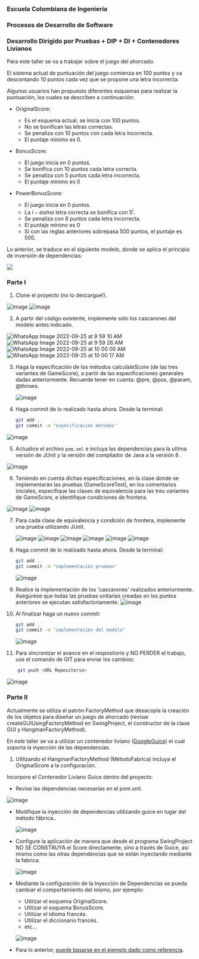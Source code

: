 ### Escuela Colombiana de Ingeniería

### Procesos de Desarrollo de Software

### Desarrollo Dirigido por Pruebas + DIP + DI + Contenedores Livianos


Para este taller se va a trabajar sobre el juego del ahorcado.

El sistema actual de puntuación del juego comienza en 100 puntos y va
descontando 10 puntos cada vez que se propone una letra incorrecta.

Algunos usuarios han propuesto diferentes esquemas para realizar la
puntuación, los cuales se describen a continuación:

* OriginalScore: 
    * Es el esquema actual, se inicia con 100 puntos.
    * No se bonifican las letras correctas.
    * Se penaliza con 10 puntos con cada letra incorrecta.
    * El puntaje minimo es 0.

* BonusScore: 
    * El juego inicia en 0 puntos.
    * Se bonifica con 10 puntos cada letra correcta.
    * Se penaliza con 5 puntos cada letra incorrecta.
    * El puntaje mínimo es 0
    
* PowerBonusScore:
    * El juego inicia en 0 puntos.
    * La $i-ésima$ letra correcta se bonifica con $5^i$.
    * Se penaliza con 8 puntos cada letra incorrecta.
    * El puntaje mínimo es 0
    * Si con las reglas anteriores sobrepasa 500 puntos, el puntaje es
      500.

Lo anterior, se traduce en el siguiente modelo, donde se aplica el
principio de inversión de dependencias:


![](img/model.png)


### Parte I

1. Clone el proyecto (no lo descargue!).

![image](https://user-images.githubusercontent.com/108955358/192125713-3a490cbe-3eab-4ad8-adbf-efbf65f27782.png)
![image](https://user-images.githubusercontent.com/108955358/192125720-57317067-ef57-4619-9bbf-1fe655d155a2.png)

   
2. A partir del código existente, implemente sólo los cascarones del
   modelo antes indicado.
   
![WhatsApp Image 2022-09-25 at 9 59 10 AM](https://user-images.githubusercontent.com/108955358/192169163-49b84d88-107f-48d1-9789-fab6cc566530.jpeg)
![WhatsApp Image 2022-09-25 at 9 59 26 AM](https://user-images.githubusercontent.com/108955358/192169167-2190cbbf-d88d-42db-ab3d-738dd90bd936.jpeg)
![WhatsApp Image 2022-09-25 at 10 00 00 AM](https://user-images.githubusercontent.com/108955358/192169175-6afcef5b-0306-40c8-a57b-84c6bf06dab8.jpeg)
![WhatsApp Image 2022-09-25 at 10 00 17 AM](https://user-images.githubusercontent.com/108955358/192169178-28415d7a-27fd-4236-b68c-591efd3a1254.jpeg)


3. Haga la especificación de los métodos calculateScore (de las tres
   variantes de GameScore), a partir de las especificaciones
   generales dadas anteriormente. Recuerde tener en cuenta: @pre,
   @pos, @param, @throws.
   
   ![image](https://user-images.githubusercontent.com/108955358/192173797-d3d9ecf3-e230-4995-a9a5-64929237d586.png)


4. Haga commit de lo realizado hasta ahora. Desde la terminal:

	```bash		
	git add .			
	git commit -m "especificación métodos"
	```
	
![image](https://user-images.githubusercontent.com/108955358/192173824-dadce2b9-53b7-4343-8823-849deb83d86b.png)


5. Actualice el archivo `pom.xml` e incluya las dependencias para la ultima versión de JUnit y la versión del compilador de Java a la versión 8 .

![image](https://user-images.githubusercontent.com/108955358/192125862-d3d67b78-ddb9-402d-8f0d-e6ee24c76d80.png)

   

6. Teniendo en cuenta dichas especificaciones, en la clase donde se
   implementarán las pruebas (GameScoreTest), en los
   comentarios iniciales, especifique las clases de equivalencia para
   las tres variantes de GameScore, e identifique
   condiciones de frontera. 

![image](https://user-images.githubusercontent.com/108955358/192174112-09cc10b7-7d03-4cc4-9373-b18618302195.png)
![image](https://user-images.githubusercontent.com/108955358/192174124-c02a5a83-ad54-4bfa-8f42-5565ff733403.png)

7. Para cada clase de equivalencia y condición de frontera, implemente
   una prueba utilizando JUnit.
   
   ![image](https://user-images.githubusercontent.com/108955358/192174179-bf774233-628b-4d4c-ae10-fe917864a96d.png)
   ![image](https://user-images.githubusercontent.com/108955358/192174189-548a58e2-2382-4f6f-b42f-ac612e937753.png)
   ![image](https://user-images.githubusercontent.com/108955358/192174205-c5948bde-696e-44de-a240-e1b198228619.png)
   ![image](https://user-images.githubusercontent.com/108955358/192174215-02ebf1c4-1af5-420a-89d6-10f916a464a5.png)
   ![image](https://user-images.githubusercontent.com/108955358/192174230-85379118-720f-46b8-9e19-fae1f32d7c87.png)
   ![image](https://user-images.githubusercontent.com/108955358/192174237-5d082aa7-152f-4c39-8076-f521e087f501.png)




8. Haga commit de lo realizado hasta ahora. Desde la terminal:

	```bash		
	git add .			
	git commit -m "implementación pruebas"
	```
	
	![image](https://user-images.githubusercontent.com/108955358/192174253-77894eed-cf78-49db-8838-3b3a3519108a.png)

9. Realice la implementación de los 'cascarones' realizados anteriormente.
   Asegúrese que todas las pruebas unitarias creadas en los puntos anteriores
   se ejecutan satisfactoriamente.
   ![image](https://user-images.githubusercontent.com/108955358/192174271-0763874b-6aae-4dce-b1b7-1baf4ba30753.png)
   

10. Al finalizar haga un nuevo commit:

	```bash		
	git add .			
	git commit -m "implementación del modelo"
	```
	![image](https://user-images.githubusercontent.com/108955358/192174313-d6d8df6d-334f-4848-a784-a0f590227249.png)

11. Para sincronizar el avance en el respositorio y NO PERDER el trabajo, use
    el comando de GIT para enviar los cambios:

```bash	
	git push <URL Repositorio>	
```
![image](https://user-images.githubusercontent.com/108955358/192174330-d732cf75-a1b0-4346-b65b-d1b4eceecd6b.png)


### Parte II

Actualmente se utiliza el patrón FactoryMethod
que desacopla la creación de los objetos para diseñar un juego
de ahorcado (revisar createGUIUsingFactoryMethod en SwingProject, el
constructor de la clase GUI y HangmanFactoryMethod).

En este taller se va a utilizar un contenedor liviano ([GoogleGuice](https://github.com/google/guice)) el cual soporta la inyección de las dependencias.

1. Utilizando el HangmanFactoryMethod (MétodoFabrica) incluya el
   OriginalScore a la configuración.

Incorpore el Contenedor Liviano Guice dentro del proyecto:

* Revise las dependencias necesarias en el pom.xml.

![image](https://user-images.githubusercontent.com/108955358/192174439-ede596e9-a179-4228-9df4-138fea47aced.png)

* Modifique la inyección de dependencias utilizando guice en lugar del
  método fábrica..
  
  ![image](https://user-images.githubusercontent.com/108955358/192174659-156d60c1-a889-4709-b336-0aaf508ad061.png)

* Configure la aplicación de manera que desde el programa SwingProject
  NO SE CONSTRUYA el Score directamente, sino a través de Guice, asi
  mismo como las otras dependencias que se están inyectando mediante
  la fabrica.
  
  ![image](https://user-images.githubusercontent.com/108955358/192174901-156efdb1-f652-4b42-8eaf-ed9a9e8711d8.png)

* Mediante la configuración de la Inyección de
  Dependencias se pueda cambiar el comportamiento del mismo, por
  ejemplo:
	* Utilizar el esquema OriginalScore.
	* Utilizar el esquema BonusScore.
	* Utilizar el idioma francés.
    * Utilizar el diccionario francés.
	* etc...

	![image](https://user-images.githubusercontent.com/108955358/192174957-758906d5-1a5a-4ecc-8dfe-c7b413264d49.png)

* Para lo anterior, [puede basarse en el ejemplo dado como
  referencia](https://github.com/PDSW-ECI/LightweighContainers_DepenendecyInjectionIntro-WordProcessor).
